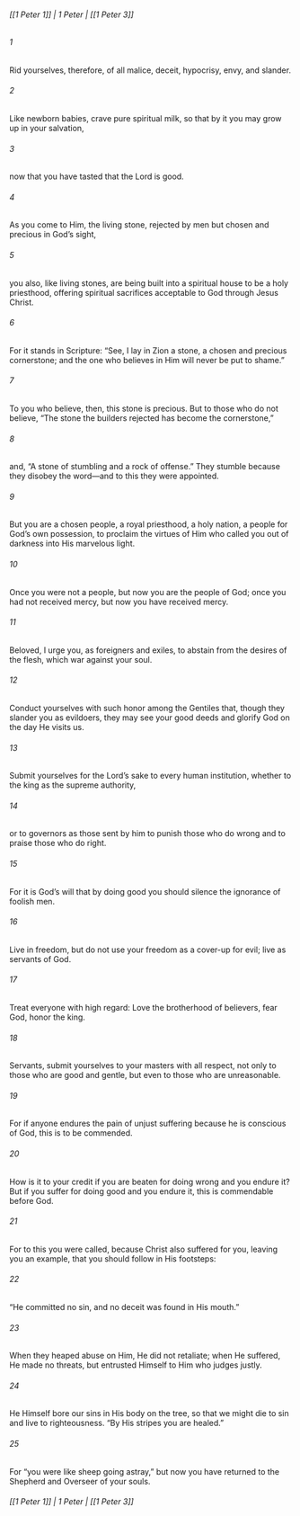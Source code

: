 ###### [[1 Peter 1]] | 1 Peter | [[1 Peter 3]]

###### 1
Rid yourselves, therefore, of all malice, deceit, hypocrisy, envy, and slander.
###### 2
Like newborn babies, crave pure spiritual milk, so that by it you may grow up in your salvation,
###### 3
now that you have tasted that the Lord is good.
###### 4
As you come to Him, the living stone, rejected by men but chosen and precious in God’s sight,
###### 5
you also, like living stones, are being built into a spiritual house to be a holy priesthood, offering spiritual sacrifices acceptable to God through Jesus Christ.
###### 6
For it stands in Scripture: “See, I lay in Zion a stone, a chosen and precious cornerstone; and the one who believes in Him will never be put to shame.”
###### 7
To you who believe, then, this stone is precious. But to those who do not believe, “The stone the builders rejected has become the cornerstone,”
###### 8
and, “A stone of stumbling and a rock of offense.” They stumble because they disobey the word—and to this they were appointed.
###### 9
But you are a chosen people, a royal priesthood, a holy nation, a people for God’s own possession, to proclaim the virtues of Him who called you out of darkness into His marvelous light.
###### 10
Once you were not a people, but now you are the people of God; once you had not received mercy, but now you have received mercy.
###### 11
Beloved, I urge you, as foreigners and exiles, to abstain from the desires of the flesh, which war against your soul.
###### 12
Conduct yourselves with such honor among the Gentiles that, though they slander you as evildoers, they may see your good deeds and glorify God on the day He visits us.
###### 13
Submit yourselves for the Lord’s sake to every human institution, whether to the king as the supreme authority,
###### 14
or to governors as those sent by him to punish those who do wrong and to praise those who do right.
###### 15
For it is God’s will that by doing good you should silence the ignorance of foolish men.
###### 16
Live in freedom, but do not use your freedom as a cover-up for evil; live as servants of God.
###### 17
Treat everyone with high regard: Love the brotherhood of believers, fear God, honor the king.
###### 18
Servants, submit yourselves to your masters with all respect, not only to those who are good and gentle, but even to those who are unreasonable.
###### 19
For if anyone endures the pain of unjust suffering because he is conscious of God, this is to be commended.
###### 20
How is it to your credit if you are beaten for doing wrong and you endure it? But if you suffer for doing good and you endure it, this is commendable before God.
###### 21
For to this you were called, because Christ also suffered for you, leaving you an example, that you should follow in His footsteps:
###### 22
“He committed no sin, and no deceit was found in His mouth.”
###### 23
When they heaped abuse on Him, He did not retaliate; when He suffered, He made no threats, but entrusted Himself to Him who judges justly.
###### 24
He Himself bore our sins in His body on the tree, so that we might die to sin and live to righteousness. “By His stripes you are healed.”
###### 25
For “you were like sheep going astray,” but now you have returned to the Shepherd and Overseer of your souls.

###### [[1 Peter 1]] | 1 Peter | [[1 Peter 3]]
